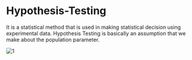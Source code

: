 # Hypothesis-Testing
It is a statistical method that is used in making statistical decision using experimental data. 
Hypothesis Testing is basically an assumption that we make about the population parameter.

![1](https://user-images.githubusercontent.com/105537870/181165683-fbae22f7-2949-4530-a938-fc9fea5839bf.jpeg)
